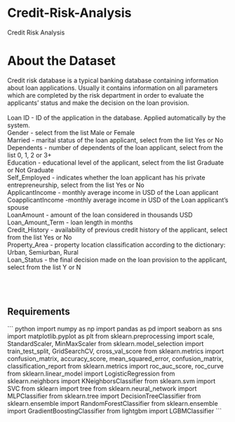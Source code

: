 # Credit-Risk-Analysis
Credit Risk Analysis 




# About the Dataset

Credit risk database is a typical banking database containing information about loan applications. Usually it contains information on all parameters which are completed by the risk department in order to evaluate the applicants’ status and make the decision on the loan provision. 
<br>
<br>
Loan ID - ID of the application in the database. Applied automatically by the system.
<br>
Gender - select from the list Male or Female
<br>
Married - marital status of the loan applicant, select from the list Yes or No
<br>
Dependents - number of dependents of the loan applicant, select from the list 0, 1, 2 or 3+
<br>
Education - educational level of the applicant, select from the list Graduate or Not Graduate
<br>
Self_Employed - indicates whether the loan applicant has his private entrepreneurship, select from the list Yes or No
<br>
ApplicantIncome - monthly average income in USD of the Loan applicant
<br>
CoapplicantIncome -monthly average income in USD of the Loan applicant’s spouse
<br>
LoanAmount - amount of the loan considered in thousands USD
<br>
Loan_Amount_Term - loan length in months
<br>
Credit_History - availability of previous credit history of the applicant, select from the list Yes or No
<br>
Property_Area - property location classification according to the dictionary: Urban, Semiurban, Rural
<br>
Loan_Status - the final decision made on the loan provision to the applicant, select from the list Y or N
<br>
<br>
<br>
<br>
<h2>Requirements</h2>
``` python
import numpy as np
import pandas as pd
import seaborn as sns
import matplotlib.pyplot as plt
from sklearn.preprocessing import scale, StandardScaler, MinMaxScaler
from sklearn.model_selection import train_test_split, GridSearchCV, cross_val_score
from sklearn.metrics import confusion_matrix, accuracy_score, mean_squared_error, confusion_matrix, classification_report
from sklearn.metrics import roc_auc_score, roc_curve
from sklearn.linear_model import LogisticRegression
from sklearn.neighbors import KNeighborsClassifier
from sklearn.svm import SVC
from sklearn import tree
from sklearn.neural_network import MLPClassifier
from sklearn.tree import DecisionTreeClassifier
from sklearn.ensemble import RandomForestClassifier
from sklearn.ensemble import GradientBoostingClassifier
from lightgbm import LGBMClassifier
```
